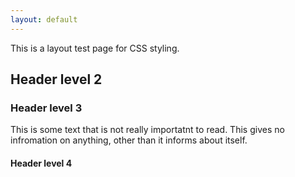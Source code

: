 ```yaml
---
layout: default
---
```

This is a layout test page for CSS styling.

Header level 2
--------------

### Header level 3

This is some text that is not really importatnt to read. This gives no
infromation on anything, other than it informs about itself.

#### Header level 4
